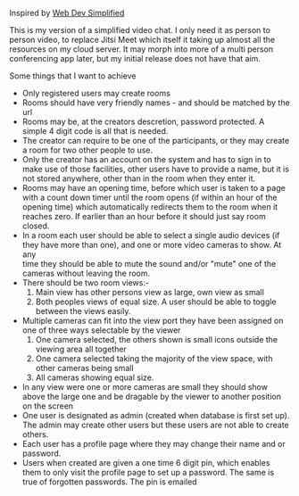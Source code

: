 Inspired by [Web Dev Simplified](https://youtu.be/DvlyzDZDEq4)

This is my version of a simplified video chat.  I only need it as person to person video, to replace Jitsi Meet which itself it taking up almost all the resources on my cloud server.  It may morph into more of a multi person conferencing app later, but my initial release does not have that aim.

Some things that I want to achieve

- Only registered users may create rooms
- Rooms should have very friendly names - and should be matched by the url
- Rooms may be, at the creators descretion, password protected.  A simple 4 digit code is all that is needed.
- The creator can require to be one of the participants, or they may create a room for two other people to use.
- Only the creator has an account on the system and has to sign in to make use of those facilities, other users have to provide a name, but
  it is not stored anywhere, other than in the room when they enter it.
- Rooms may have an opening time, before which user is taken to a page with a count down timer until the room opens (if within
  an hour of the opening time) which automatically redirects them to the room when it reaches zero. If earlier than an hour before
  it should just say room closed.
- In a room each user should be able to select a single audio devices (if they have more than one), and one or more video cameras to show. At any   
  time they should be able to mute the sound and/or "mute" one of the cameras without leaving the room.  
- There should be two room views:-
   1) Main view has other persons view as large, own view as small
   2) Both peoples views of equal size.
   A user should be able to toggle between the views easily.
- Multiple cameras can fit into the view port they have been assigned on one of three ways selectable by the viewer
  1) One camera selected, the others shown is small icons outside the viewing area all together
  2) One camera selected taking the majority of the view space, with other cameras being small
  3) All cameras showing equal size.
- In any view were one or more cameras are small they should show above the large one and be dragable by the viewer to another position on the screen
- One user is designated as admin (created when database is first set up).  The admin may create other users but these users are not able to create others.
- Each user has a profile page where they may change their name and or password.
- Users when created are given a one time 6 digit pin, which enables them to only visit the profile page to set up a password.  The same is true of forgotten passwords.  The pin is emailed